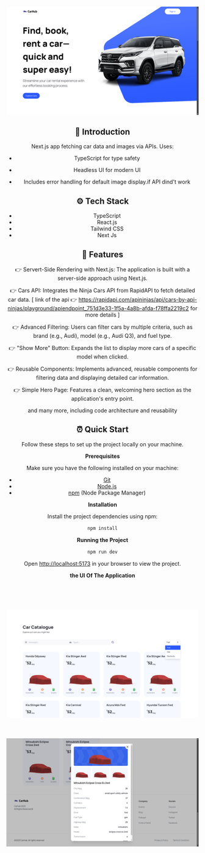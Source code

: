 
<div align="center">
  <br />
        <a href="#" target="_blank">
      <img src="https://github.com/Tidjani1Bachir/Cars-Showcase-Api-2/blob/main/public/ui/Screenshot_2024-10-31_09_04_02.png" alt="UI Showcase">
        </a>
  <br />

 





## <a name="introduction">🤖 Introduction</a>

Next.js app fetching car data and images via APIs. Uses:
* TypeScript for type safety
* Headless UI for modern UI
  
* Includes error handling for default image display.if API dind't work





## <a name="tech-stack">⚙️ Tech Stack</a>

- TypeScript
- React.js
- Tailwind CSS
- Next Js
  

## <a name="features">🔋 Features</a>

👉 Servert-Side Rendering with Next.js: The application is built with a server-side approach using Next.js.

👉 Cars API: Integrates the Ninja Cars API from RapidAPI to fetch detailed car data. [ link of the api 👉  https://rapidapi.com/apininjas/api/cars-by-api-ninjas/playground/apiendpoint_751d3e33-1f5a-4a8b-afda-f78ffa2219c2 for more details ]

👉 Advanced Filtering: Users can filter cars by multiple criteria, such as brand (e.g., Audi), model (e.g., Audi Q3), and fuel type.

👉 "Show More" Button: Expands the list to display more cars of a specific model when clicked.

👉 Reusable Components: Implements advanced, reusable components for filtering data and displaying detailed car information.

👉 Simple Hero Page: Features a clean, welcoming hero section as the application's entry point.

and many more, including code architecture and reusability

## <a name="quick-start">⏰ Quick Start</a>

Follow these steps to set up the project locally on your machine.

**Prerequisites**

Make sure you have the following installed on your machine:

- [Git](https://git-scm.com/)
- [Node.js](https://nodejs.org/en)
- [npm](https://www.npmjs.com/) (Node Package Manager)



**Installation**

Install the project dependencies using npm:

```bash
npm install
```

**Running the Project**

```bash
npm run dev
```

Open [http://localhost:5173](http://localhost:5173) in your browser to view the project.

**the UI Of The Application**

<br />
<br />
<br />
<br />

<a href="#" target="_blank">
      <img src="https://github.com/Tidjani1Bachir/Cars-Showcase-Api-2/blob/main/public/ui/Screenshot_2024-10-31_09_04_20.png" alt="UI Showcase">
</a>

<br />
<br />
<br />
<br />
<a href="#" target="_blank">
      <img src="https://github.com/Tidjani1Bachir/Cars-Showcase-Api-2/blob/main/public/ui/Screenshot_2024-10-31_09_04_36.png" alt="UI Showcase">
</a>

<br />
<br />
<br />
<br />



